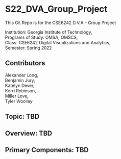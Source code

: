 # S22_DVA_Group_Project

This Git Repo is for the CSE6242 D.V.A - Group Project


Institution: Georgia Institute of Technology,  
Programs of Study: OMSA, OMSCS,  
Class: CSE6242 Digital Visualizations and Analytics,  
Semester: Spring 2022 


## Contributors

Alexander Long,  
Benjamin Jury,  
Katelyn Dever,  
Kerri Robinson,  
Miller Love,   
Tyler Woolley 

## Topic: TBD

## Overview: TBD

## Primary Components: TBD




